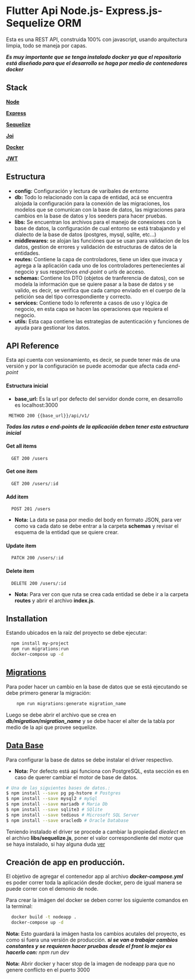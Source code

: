 
# Flutter Api Node.js- Express.js- Sequelize ORM

Esta es una REST API, construida 100% con javascript, usando arquitectura limpia, todo se maneja por capas.

**_Es muy importante que se tenga instalado docker ya que el repositorio está diseñado para que el desarrollo se haga por medio de contenedores docker_**

## Stack

[**Node**](https://nodejs.org/)

[**Express**](https://expressjs.com/)

[**Sequelize**](https://sequelize.org/)

[**Joi**](https://joi.dev/)

[**Docker**](https://www.docker.com/)

[**JWT**](https://jwt.io/)
## Estructura

- **config:** Configuración y lectura de varibales de entorno
- **db:** Todo lo relacionado con la capa de entidad, acá se encuentra alojada la configuración para la conexión de las migraciones, los modelos que se comunican con la base de datos, las migraciones para cambios en la base de datos y los seeders para hacer pruebas.
- **libs:** Se encuentran los archivos para el manejo de conexiones con la base de datos, la configuración de cual entorno se está trabajando y el dialecto de la base de datos (postgres, mysql, sqlite, etc...)
- **middlewares:** se alojan las funciónes que se usan para validacion de los datos, gestion de errores y validación de estructuras de datos de la entidades.
- **routes:** Contiene la capa de controladores, tiene un idex que invaca y agrega a la aplicación cada uno de los controladores pertenecientes al negocio y sus respectivos _end-point_ o _urls_ de acceso.
- **schemas:** Contiene los DTO (objetos de tranferencia de datos), con se modela la información que se quiere pasar a la base de datos y se valido, es decir, se verifica que cada campo enviado en el cuerpo de la petición sea del tipo correspondiente y correcto.
- **services:** Contiene todo lo referente a casos de uso y lógica de negocio, en esta capa se hacen las operaciones que requiera el negocio.
- **utils:** Esta capa contiene las estrategias de autenticación y funciones de ayuda para gestionar los datos.

## API Reference

Esta api cuenta con vesionamiento, es decir, se puede tener más de una versión y por la configuración se puede acomodar que afecta cada _end-point_

#### Estructura inicial

- **base_url:** Es la url por defecto del servidor donde corre, en desarrollo es localhost:3000

```http
 METHOD 200 {{base_url}}/api/v1/
```
_**Todas las rutas o end-points de la aplicación deben tener esta estructura inicial**_

#### Get all items

```http
  GET 200 /users
```
#### Get one item
```http
  GET 200 /users/:id
```
#### Add item
```http
  POST 201 /users
```
- **Nota:** La data se pasa por medio del body en formato JSON, para ver como va cada dato se debe entrar a la carpeta **schemas** y revisar el esquema de la entidad que se quiere crear.

#### Update item
```http
  PATCH 200 /users/:id
```
#### Delete item
```http
  DELETE 200 /users/:id
```
- **Nota:** Para ver con que ruta se crea cada entidad se debe ir a la carpeta **routes** y abrir el archivo **index.js**.
## Installation

Estando ubicados en la raíz del proyecto se debe ejecutar:

```bash
  npm install my-project
  npm run migrations:run
  docker-compose up -d
```
## [Migrations](https://sequelize.org/docs/v6/other-topics/migrations/)

Para poder hacer un cambio en la base de datos que se está ejecutando se debe primero generar la migración:

```bash
    npm run migrations:generate migration_name
```

Luego se debe abrir el archivo que se crea en **_db/migration/migration_name_** y se debe hacer el alter de la tabla por medio de la api que provee sequelize.

## [Data Base](https://expressjs.com/en/guide/database-integration.html#postgresql)

Para configurar la base de datos se debe instalar el driver respectivo.

- **Nota:** Por defecto está api funciona con PostgreSQL, esta sección es en caso de querer cambiar el motor de base de datos.

```bash
# Una de las siguientes bases de datos.:
$ npm install --save pg pg-hstore # Postgres
$ npm install --save mysql2 # mySql
$ npm install --save mariadb # Maria Db
$ npm install --save sqlite3 # SQlite
$ npm install --save tedious # Microsoft SQL Server
$ npm install --save oracledb # Oracle Database
```

Teniendo instalado el driver se procede a cambiar la propiedad _diealect_ en el archivo **libs/sequelize.js**, poner el valor correspondiente del motor que se haya instalado, si hay alguna duda [ver](https://sequelize.org/docs/v6/other-topics/dialect-specific-things/)


## Creación de app en producción.

El objetivo de agregar el contenedor app al archivo **_docker-compose.yml_** es poder correr toda la aplicación desde docker, pero de igual manera se puede correr con el demonio de node.

Para crear la imágen del docker se deben correr los siguiente comandos en la terminal:

```bash
  docker build -t nodeapp .
  docker-compose up -d
```

**Nota:** Esto guardará la imágen hasta los cambios acutales del proyecto, es como si fuera una versión de producción. **_si se van a trabajar cambios constantes y se requieren hacer pruebas desde el front lo mejor es hacerlo con:_**  _npm run dev_

**Nota:** Abrir docker y hacer stop de la imagen de nodeapp para que no genere conflicto en el puerto 3000
